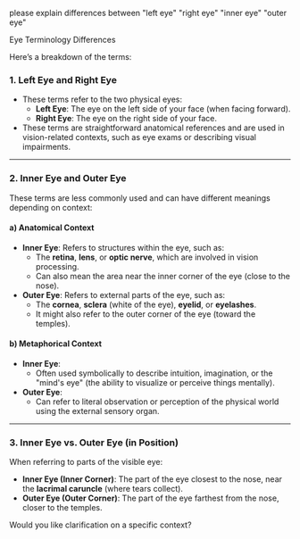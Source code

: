 please explain differences between "left eye" "right eye" "inner eye" "outer eye"

Eye Terminology Differences

Here’s a breakdown of the terms:

### 1. **Left Eye** and **Right Eye**
- These terms refer to the two physical eyes:
  - **Left Eye**: The eye on the left side of your face (when facing forward).
  - **Right Eye**: The eye on the right side of your face.
- These terms are straightforward anatomical references and are used in vision-related contexts, such as eye exams or describing visual impairments.

---

### 2. **Inner Eye** and **Outer Eye**
These terms are less commonly used and can have different meanings depending on context:

#### a) **Anatomical Context**
- **Inner Eye**: Refers to structures within the eye, such as:
  - The **retina**, **lens**, or **optic nerve**, which are involved in vision processing.
  - Can also mean the area near the inner corner of the eye (close to the nose).
- **Outer Eye**: Refers to external parts of the eye, such as:
  - The **cornea**, **sclera** (white of the eye), **eyelid**, or **eyelashes**.
  - It might also refer to the outer corner of the eye (toward the temples).

#### b) **Metaphorical Context**
- **Inner Eye**:
  - Often used symbolically to describe intuition, imagination, or the "mind's eye" (the ability to visualize or perceive things mentally).
- **Outer Eye**:
  - Can refer to literal observation or perception of the physical world using the external sensory organ.

---

### 3. **Inner Eye** vs. **Outer Eye** (in Position)
When referring to parts of the visible eye:
- **Inner Eye (Inner Corner)**: The part of the eye closest to the nose, near the **lacrimal caruncle** (where tears collect).
- **Outer Eye (Outer Corner)**: The part of the eye farthest from the nose, closer to the temples.

Would you like clarification on a specific context?
